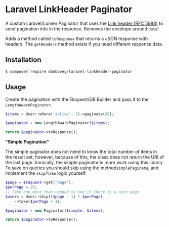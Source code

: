 # Laravel LinkHeader Paginator

A custom Laravel/Lumen Paginator that uses the [Link header (RFC 5988)](https://tools.ietf.org/html/rfc5988) to send pagination info in the response. Removes the envelope around `data`!

Adds a method called `toResponse` that returns a JSON response with headers. The `getHeaders` method exists if you need different response data.

## Installation

```
$ composer require danbovey/laravel-linkheader-paginator
```

## Usage

Create the pagination with the Eloquent/DB Builder and pass it to the `LengthAwarePaginator`.

```php
$items = User::where('active', 1)->paginate(20);

$paginator = new LengthAwarePaginator($items);

return $paginator->toResponse();
```

**"Simple Pagination"**

The simple paginator does not need to know the total number of items in the result set; however, because of this, the class does not return the URI of the last page.
Ironically, the simple paginator is more work using this library. To save on queries you should skip using the method`simplePaginate`, and implement the `skip`/`take` logic yourself.

```php
$page = $request->get('page');
$perPage = 20;
// Take one more than needed to see if there is a next page
$users = User::skip(($page - 1) * $perPage)
    ->take($perPage + 1);

$paginator = new Paginator($simple, $items);

return $paginator->toResponse();
```